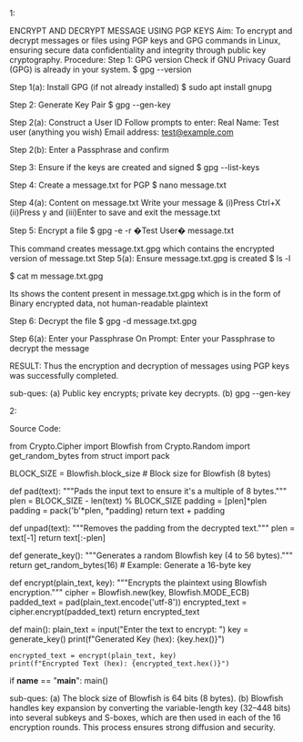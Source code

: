 1:

ENCRYPT AND DECRYPT MESSAGE USING PGP KEYS
Aim:
To encrypt and decrypt messages or files using PGP keys and GPG commands in Linux, ensuring secure data confidentiality and integrity through public key cryptography.
Procedure:
Step 1: GPG version
Check if GNU Privacy Guard (GPG) is already in your system.
$ gpg --version

Step 1(a): Install GPG (if not already installed)
$ sudo apt install gnupg

Step 2: Generate Key Pair
$ gpg --gen-key

Step 2(a): Construct a User ID
Follow prompts to enter:
Real Name: Test user (anything you wish) Email address: test@example.com

Step 2(b): Enter a Passphrase and confirm


Step 3: Ensure if the keys are created and signed
$ gpg --list-keys

Step 4: Create a message.txt for PGP
$ nano message.txt


Step 4(a): Content on message.txt
Write your message & (i)Press Ctrl+X 
(ii)Press y and 
(iii)Enter to save and exit the message.txt


Step 5: Encrypt a file
$ gpg -e -r �Test User� message.txt

This command creates message.txt.gpg which contains the encrypted version of message.txt
Step 5(a): Ensure message.txt.gpg is created
$ ls -l

$ cat m
message.txt.gpg


Its shows the content present in message.txt.gpg which is in the form of Binary encrypted data, not human-readable plaintext

Step 6: Decrypt the file
$ gpg -d message.txt.gpg

Step 6(a): Enter your Passphrase
On Prompt: Enter your Passphrase to decrypt the message


RESULT: Thus the encryption and decryption of messages using PGP keys was successfully completed.

sub-ques:
(a) Public key encrypts; private key decrypts.
(b) gpg --gen-key

2:

Source Code:

from Crypto.Cipher import Blowfish
from Crypto.Random import get_random_bytes
from struct import pack

BLOCK_SIZE = Blowfish.block_size # Block size for Blowfish (8 bytes)

def pad(text):
  """Pads the input text to ensure it's a multiple of 8 bytes."""
  plen = BLOCK_SIZE - len(text) % BLOCK_SIZE
  padding = [plen]*plen
  padding = pack('b'*plen, *padding)
  return text + padding

def unpad(text):
  """Removes the padding from the decrypted text."""
  plen = text[-1]
  return text[:-plen]
 
def generate_key():
  """Generates a random Blowfish key (4 to 56 bytes)."""
  return get_random_bytes(16) # Example: Generate a 16-byte key
 
def encrypt(plain_text, key):
  """Encrypts the plaintext using Blowfish encryption."""
  cipher = Blowfish.new(key, Blowfish.MODE_ECB)
  padded_text = pad(plain_text.encode('utf-8'))
  encrypted_text = cipher.encrypt(padded_text)
  return encrypted_text

def main():
    plain_text = input("Enter the text to encrypt: ")
    key = generate_key()
    print(f"Generated Key (hex): {key.hex()}")

    encrypted_text = encrypt(plain_text, key)
    print(f"Encrypted Text (hex): {encrypted_text.hex()}")

if __name__ == "__main__":
    main()

sub-ques:
(a) The block size of Blowfish is 64 bits (8 bytes).
(b) Blowfish handles key expansion by converting the variable-length key (32–448 bits) into several subkeys and S-boxes, which are then used in each of the 16 encryption rounds. This process ensures strong diffusion and security.